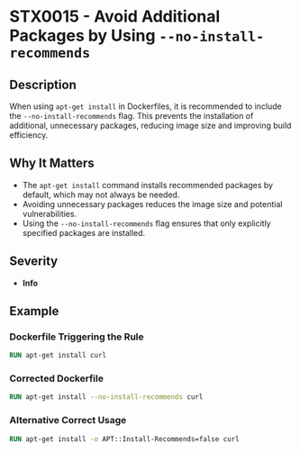 # STX0015 - Avoid Additional Packages by Using `--no-install-recommends`

## Description

When using `apt-get install` in Dockerfiles, it is recommended to include the `--no-install-recommends` flag. This prevents the installation of additional, unnecessary packages, reducing image size and improving build efficiency.

## Why It Matters

- The `apt-get install` command installs recommended packages by default, which may not always be needed.
- Avoiding unnecessary packages reduces the image size and potential vulnerabilities.
- Using the `--no-install-recommends` flag ensures that only explicitly specified packages are installed.

## Severity

- **Info**

## Example

### Dockerfile Triggering the Rule

```dockerfile
RUN apt-get install curl
```

### Corrected Dockerfile

```dockerfile
RUN apt-get install --no-install-recommends curl
```

### Alternative Correct Usage

```dockerfile
RUN apt-get install -o APT::Install-Recommends=false curl
```

